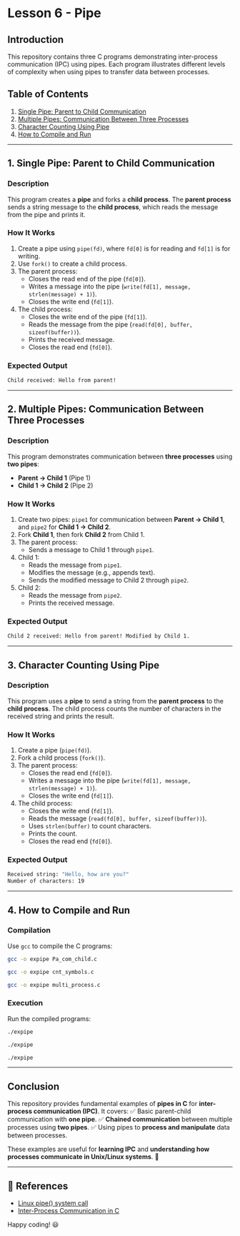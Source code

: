 # Lesson 6 - Pipe

## Introduction
This repository contains three C programs demonstrating inter-process communication (IPC) using pipes. Each program illustrates different levels of complexity when using pipes to transfer data between processes.

## Table of Contents
1. [Single Pipe: Parent to Child Communication](#single-pipe-parent-to-child-communication)
2. [Multiple Pipes: Communication Between Three Processes](#multiple-pipes-communication-between-three-processes)
3. [Character Counting Using Pipe](#character-counting-using-pipe)
4. [How to Compile and Run](#how-to-compile-and-run)

---

## 1. Single Pipe: Parent to Child Communication

### **Description**
This program creates a **pipe** and forks a **child process**. The **parent process** sends a string message to the **child process**, which reads the message from the pipe and prints it.

### **How It Works**
1. Create a pipe using `pipe(fd)`, where `fd[0]` is for reading and `fd[1]` is for writing.
2. Use `fork()` to create a child process.
3. The parent process:
   - Closes the read end of the pipe (`fd[0]`).
   - Writes a message into the pipe (`write(fd[1], message, strlen(message) + 1)`).
   - Closes the write end (`fd[1]`).
4. The child process:
   - Closes the write end of the pipe (`fd[1]`).
   - Reads the message from the pipe (`read(fd[0], buffer, sizeof(buffer))`).
   - Prints the received message.
   - Closes the read end (`fd[0]`).

### **Expected Output**
```sh
Child received: Hello from parent!
```

---

## 2. Multiple Pipes: Communication Between Three Processes

### **Description**
This program demonstrates communication between **three processes** using **two pipes**:
- **Parent → Child 1** (Pipe 1)
- **Child 1 → Child 2** (Pipe 2)

### **How It Works**
1. Create two pipes: `pipe1` for communication between **Parent → Child 1**, and `pipe2` for **Child 1 → Child 2**.
2. Fork **Child 1**, then fork **Child 2** from Child 1.
3. The parent process:
   - Sends a message to Child 1 through `pipe1`.
4. Child 1:
   - Reads the message from `pipe1`.
   - Modifies the message (e.g., appends text).
   - Sends the modified message to Child 2 through `pipe2`.
5. Child 2:
   - Reads the message from `pipe2`.
   - Prints the received message.

### **Expected Output**
```sh
Child 2 received: Hello from parent! Modified by Child 1.
```

---

## 3. Character Counting Using Pipe

### **Description**
This program uses a **pipe** to send a string from the **parent process** to the **child process**. The child process counts the number of characters in the received string and prints the result.

### **How It Works**
1. Create a pipe (`pipe(fd)`).
2. Fork a child process (`fork()`).
3. The parent process:
   - Closes the read end (`fd[0]`).
   - Writes a message into the pipe (`write(fd[1], message, strlen(message) + 1)`).
   - Closes the write end (`fd[1]`).
4. The child process:
   - Closes the write end (`fd[1]`).
   - Reads the message (`read(fd[0], buffer, sizeof(buffer))`).
   - Uses `strlen(buffer)` to count characters.
   - Prints the count.
   - Closes the read end (`fd[0]`).

### **Expected Output**
```sh
Received string: "Hello, how are you?"
Number of characters: 19
```

---

## 4. How to Compile and Run

### **Compilation**
Use `gcc` to compile the C programs:
```sh
gcc -o expipe Pa_com_child.c
```
```sh
gcc -o expipe cnt_symbols.c
```
```sh
gcc -o expipe multi_process.c
```

### **Execution**
Run the compiled programs:
```sh
./expipe
```
```sh
./expipe
```
```sh
./expipe
```

---

## Conclusion
This repository provides fundamental examples of **pipes in C** for **inter-process communication (IPC)**. It covers:
✅ Basic parent-child communication with **one pipe**.
✅ **Chained communication** between multiple processes using **two pipes**.
✅ Using pipes to **process and manipulate** data between processes.

These examples are useful for **learning IPC** and **understanding how processes communicate in Unix/Linux systems**. 🚀

---

## 🔗 References
- [Linux pipe() system call](https://man7.org/linux/man-pages/man2/pipe.2.html)
- [Inter-Process Communication in C](https://www.geeksforgeeks.org/inter-process-communication-ipc/)

Happy coding! 😃

